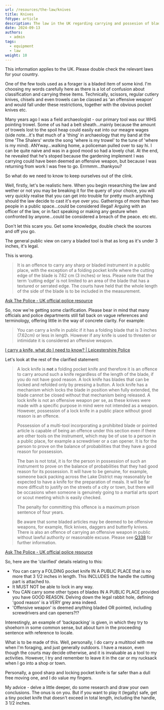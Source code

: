 ```yaml
---
url: /resources/the-law/knives
title: Knives
fdtype: article
description: The law in the UK regarding carrying and possesion of blades
date: 2024-09-13
authors:
  - admin
tags:
  - equipment
  - law
weight: 10
---
```


This information applies to the UK. Please double check the relevant laws for your country.


One of the few tools used as a forager is a bladed item of some kind. I'm choosing my words carefully here as there is a lot of confusion about classification and carrying these items.
Technically, scissors, regular cutlery knives, chisels and even trowels can be classed as 'an offensive weapon' and would fall under these restrictions, together with the obvious pocket knives etc.

Many years ago I was a field archaeologist - our primary tool was our WHS pointing trowel. Some of us had a belt sheath...mainly because the amount of trowels lost to the spoil heap could easily eat into our meagre wages (side note...it's that much of a 'thing' in archaeology that my band at the time 'The Shalers' wrote the song 'where is my trowel' to the tune of 'where is my mind). ANYway...walking home, a policeman pulled over to say hi. I can be quite naive and was in a good mood so had a lovely chat. At the end, he revealed that he's stoped because the gardening implement I was carrying could have been deemed an offensive weapon, but because I was returning from work I was free to go. Errmmm...thankyou?

So what do we need to know to keep ourselves out of the clink.

Well, firstly, let's be realistic here. When you begin researching the law and wether or not you may be breaking it for the query of your choice, you will very quickly realise that you can get into trouble for pretty much anything should the law decide to cast it's eye over you. Gatherings of more than two people in a public space...could be considered illegal! Arguing with an officer of the law, or in fact speaking or making any gesture when confronted by anyone...could be considered a breach of the peace. etc etc.

Don't let this scare you. Get some knowledge, double check the sources and off you go.

The general public view on carry a bladed tool is that as long as it's under 3 inches, it's legal.

This is wrong.

> It is an offence to carry any sharp or bladed instrument in a public place, with the exception of a folding pocket knife where the cutting edge of the blade is 7.62 cm (3 inches) or less. Please note that the term ‘cutting edge’ is not limited to an area of the blade that has a textured or serrated edge. The courts have held that the whole length of the side of the blade is to be included in the measurement.

[Ask The Police - UK official police resource](https://www.askthe.police.uk/faq/?id=f843af6b-12db-eb11-bacb-0022483f5223)

So, now we're getting some clarification. Please bear in mind that many officials and police departments still fall back on vague references and terminology, offering little in the way of concrete clarity. For example:

> You can carry a knife in public if it has a folding blade that is 3 inches (7.62cm) or less in length. However if any knife is used to threaten or intimidate it is considered an offensive weapon.

[I carry a knife, what do I need to know? | Leicestershire Police](https://www.leics.police.uk/police-forces/leicestershire-police/areas/leicestershire-force-content/c/campaigns/2019/knife-crime/i-carry-a-knife-what-do-i-need-to-know/)


Let's look at the rest of the clarified statement:

>A lock knife is **not** a folding pocket knife and therefore it is an offence to carry around such a knife regardless of the length of the blade, if you do not have good reason. A lock knife has blades that can be locked and refolded only by pressing a button. A lock knife has a mechanism which locks the blade in position when fully extended, the blade cannot be closed without that mechanism being released. A lock knife is not an offensive weapon per se, as these knives were made with a specific purpose in mind were not intended as a weapon. However, possession of a lock knife in a public place without good reason is an offence.
>
>Possession of a multi-tool incorporating a prohibited blade or pointed article is capable of being an offence under this section even if there are other tools on the instrument, which may be of use to a person in a public place, for example a screwdriver or a can opener. It is for the person to prove on the balance of probabilities that they have a good reason for possession.
>
>The ban is not total, it is for the person in possession of such an instrument to prove on the balance of probabilities that they had good reason for its possession. It will have to be genuine, for example, someone back packing across the Lake District may reasonably be expected to have a knife for the preparation of meals. It will be far more difficult to justify on the streets of a city or town, but there will be occasions when someone is genuinely going to a martial arts sport or scout meeting which is easily checked.
>
>The penalty for committing this offence is a maximum prison sentence of four years.
>
>Be aware that some bladed articles may be deemed to be offensive weapons, for example, flick knives, daggers and butterfly knives. There is also an offence of carrying an offensive weapon in public without lawful authority or reasonable excuse. Please see [Q338](https://www.askthe.police.uk/faq/?id=0b44af6b-12db-eb11-bacb-0022483f5223) for further information.

[Ask The Police - UK official police resource](https://www.askthe.police.uk/faq/?id=f843af6b-12db-eb11-bacb-0022483f5223)


So, here are the 'clarified' details relating to this:

- You can carry a FOLDING pocket knife IN A PUBLIC PLACE that is no more that 3 1/2 inches in length. This INCLUDES the handle the cutting part is attached to.
- It MUST NOT be able to lock in any way.
- You CAN carry some other types of blades IN A PUBLIC PLACE provided you have GOOD REASON. Delving down the legal rabbit hole, defining 'good reason' is a VERY grey area indeed.
- 'Offensive weapon' is deemed anything bladed OR pointed, including screwdrivers and can openers?!?

Interestingly, an example of 'backpacking' is given, in which they try to shoehorn in some common sense, but about turn in the proceeding sentence with reference to locale.


What is to be made of this. Well, personally, I do carry a multitool with me when I'm foraging, and just generally outdoors. I have a reason, even though the courts may decide otherwise, and it is invaluable as a tool to my activities. However, I try and remember to leave it in the car or my rucksack when I go into a shop or town. 

Personally, a good sharp and locking pocket knife is far safer than a dull free moving one, and I do value my fingers.

My advice - delve a little deeper, do some research and draw your own conclusions. The onus is on you. But if you want to play it (legally) safe, get a tiny pocket knife that doesn't exceed in total length, including the handle, 3 1/2 inches.